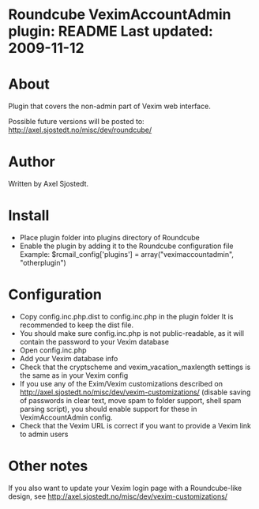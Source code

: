Roundcube VeximAccountAdmin plugin: README
Last updated: 2009-11-12
===========================================

About
================

Plugin that covers the non-admin part of Vexim web interface.

Possible future versions will be posted to:
http://axel.sjostedt.no/misc/dev/roundcube/

Author
================
Written by Axel Sjostedt.

Install
================

* Place plugin folder into plugins directory of Roundcube
* Enable the plugin by adding it to the Roundcube configuration file 
  Example: 
     $rcmail_config['plugins'] = array("veximaccountadmin", "otherplugin")

Configuration 
================

* Copy config.inc.php.dist to config.inc.php in the plugin folder
  It is recommended to keep the dist file.
* You should make sure config.inc.php is not public-readable, as it
  will contain the password to your Vexim database
* Open config.inc.php
* Add your Vexim database info
* Check that the cryptscheme and vexim_vacation_maxlength settings
  is the same as in your Vexim config 
* If you use any of the Exim/Vexim customizations described on 
  http://axel.sjostedt.no/misc/dev/vexim-customizations/ (disable saving
  of passwords in clear text, move spam to folder support, shell spam 
  parsing script), you should enable support for these in
  VeximAccountAdmin config.
* Check that the Vexim URL is correct if you want to provide a Vexim link
  to admin users

Other notes
================
If you also want to update your Vexim login page with a Roundcube-like
design, see http://axel.sjostedt.no/misc/dev/vexim-customizations/
